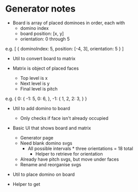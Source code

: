 # Generator notes
* Board is array of placed dominoes in order, each with
    * domino index
    * board position: [x, y]
    * orientation: 0 through 5

e.g.
[
    {
        dominoIndex: 5,
        position: [-4, 3],
        orientation: 5
    }
]

* Util to convert board to matrix

* Matrix is object of placed faces
    * Top level is x
    * Next level is y
    * Final level is pitch

e.g.
{
    0: {
        -1: 5,
        0: 6,
    },
    -1: {
        1, 2,
        2: 3,
    }
}

* Util to add domino to board
    * Only checks if face isn't already occupied


* Basic UI that shows board and matrix
    * Generator page
    * Need blank domino svgs
        * All possible intervals * three orientations = 18 total
            * Helper to retrieve for orientation
    * Already have pitch svgs, but move under faces
    * Rename and reorganise svgs

* Util to place domino on board

* Helper to get